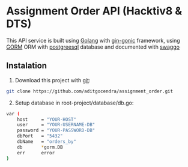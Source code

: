 # Assignment Order API (Hacktiv8 & DTS)


This API service is built using [Golang](https://go.dev/) with [gin-gonic](https://gin-gonic.com/) framework, using [GORM](https://gorm.io/) ORM with [postgreesql](https://www.postgresql.org/) database and documented with [swaggo](https://github.com/swaggo/swag)

## Instalation

1. Download this project with [git](https://git-scm.com/):
```sh
git clone https://github.com/aditgocendra/assignment_order.git
```

2. Setup database in root-project/database/db.go:
```sh
var (
    host     = "YOUR-HOST"
    user     = "YOUR-USERNAME-DB"
    password = "YOUR-PASSWORD-DB"
    dbPort   = "5432"
    dbName   = "orders_by"
    db       *gorm.DB
    err      error
)
```
